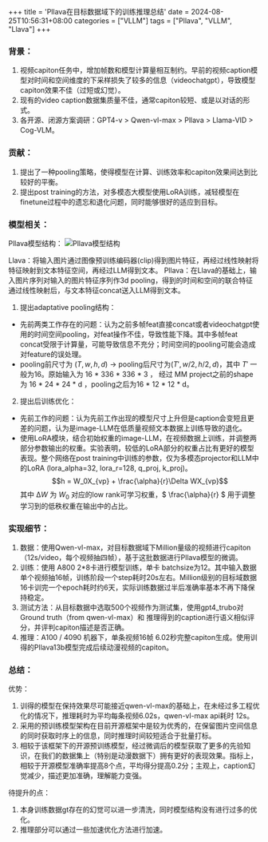 +++
title = 'Pllava在目标数据域下的训练推理总结'
date = 2024-08-25T10:56:31+08:00
categories = ["VLLM"]
tags = ["Pllava", "VLLM", "Llava"] 
+++

### 背景：
1. 视频capiton任务中，增加帧数和模型计算量相互制约。早前的视频caption模型对时间和空间维度的下采样损失了较多的信息（videochatgpt），导致模型capiton效果不佳（过短或幻觉）。
2. 现有的video caption数据集质量不佳，通常capiton较短、或是以对话的形式。
3. 各开源、闭源方案调研：GPT4-v > Qwen-vl-max > Pllava > Llama-VID > Cog-VLM。

### 贡献：

1. 提出了一种pooling策略，使得模型在计算、训练效率和capiton效果间达到比较好的平衡。
2. 提出post training的方法，对多模态大模型使用LoRA训练，减轻模型在finetune过程中的遗忘和退化问题，同时能够很好的适应到目标。

### 模型相关：
Pllava模型结构：
![Pllava模型结构](https://i.postimg.cc/dtSFFrys/pllava.png)

Llava：将输入图片通过图像预训练编码器(clip)得到图片特征，再经过线性映射将特征映射到文本特征空间，再经过LLM得到文本。
Pllava：在Llava的基础上，输入图片序列对输入的图片特征序列作3d pooling，得到的时间和空间的联合特征通过线性映射后，与文本特征concat送入LLM得到文本。

1. 提出adaptative pooling结构：
  - 先前两类工作存在的问题：认为之前多帧feat直接concat或者videochatgpt使用的时间空间pooling，对feat操作不佳，导致性能下降。其中多帧feat concat受限于计算量，可能导致信息不充分；时间空间的pooling可能会造成对feature的误处理。
  - pooling前尺寸为 $(T, w, h, d)$ → pooling后尺寸为$(T', w/2, h/2, d)$，其中 $T'$ 一般为16。原始输入为 16 * 336 * 336 * 3 ， 经过 MM project之前的shape为 16 * 24 * 24 * d ，pooling之后为16 * 12 * 12 * d。
2. 提出后训练优化：
  - 先前工作的问题：认为先前工作出现的模型尺寸上升但是caption会变短且更差的问题，认为是image-LLM在低质量视频文本数据上训练导致的退化。
  - 使用LoRA模块，结合初始权重的image-LLM，在视频数据上训练，并调整两部分参数输出的权重。实验表明，较低的LoRA部分的权重占比有更好的模型表现。整个网络在post training中训练的参数，仅为多模态projector和LLM中的LoRA (lora_alpha=32, lora_r=128, q_proj, k_proj)。
  $$h = W_0X_{vp} + \frac{\alpha}{r}\Delta WX_{vp}$$
  其中 $∆W$ 为 $W_0$ 对应的low rank可学习权重，$ \frac{\alpha}{r} $ 用于调整学习到的低秩权重在输出中的占比。

### 实现细节：
1. 数据：使用Qwen-vl-max，对目标数据域下Million量级的视频进行capiton（12s/video，每个视频抽四帧），基于这批数据进行Pllava模型的微调。
2. 训练：使用 A800 2*8卡进行模型训练，单卡 batchsize为12。其中输入数据单个视频抽16帧，训练阶段一个step耗时20s左右。Million级别的目标域数据16卡训完一个epoch耗时约6天，实际训练数据过半后准确率基本不再下降保持稳定。
3. 测试方法：从目标数据中选取500个视频作为测试集，使用gpt4_trubo对Ground truth（from qwen-vl-max）和 推理得到的caption进行语义相似评分，并评判capiton描述是否正确。
4. 推理：A100 / 4090 机器下，单条视频16帧 6.02秒完整capiton生成。使用训得的Pllava13b模型完成后续动漫视频的capiton。

### 总结：

优势：
  1. 训得的模型在保持效果尽可能接近qwen-vl-max的基础上，在未经过多工程优化的情况下，推理耗时为平均每条视频6.02s，qwen-vl-max api耗时 12s。
  2. 采用的预训练模型架构在目前开源框架中是较为优秀的，在保留图片空间信息的同时获取时序上的信息，同时推理时间较短适合于批量打标。
  3. 相较于该框架下的开源预训练模型，经过微调后的模型获取了更多的先验知识，在我们的数据集上（特别是动漫数据下）拥有更好的表现效果。指标上，相较于开源模型准确率提高8个点，平均得分提高0.2分；主观上，caption幻觉减少，描述更加准确，理解能力变强。

待提升的点：
  1. 本身训练数据gt存在的幻觉可以进一步清洗，同时模型结构没有进行过多的优化。
  2. 推理部分可以通过一些加速优化方法进行加速。

